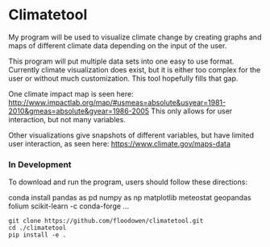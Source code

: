 # Climatetool
My program will be used to visualize climate change by creating graphs and maps of different climate data depending on the input of the user.

This program will put multiple data sets into one easy to use format. Currently climate visualization does exist, but it is either too complex for the user or without much customization. This tool hopefully fills that gap.

One climate impact map is seen here:
http://www.impactlab.org/map/#usmeas=absolute&usyear=1981-2010&gmeas=absolute&gyear=1986-2005
This only allows for user interaction, but not many variables.

Other visualizations give snapshots of different variables, but have limited user interaction, as seen here:
https://www.climate.gov/maps-data

### In Development

To download and run the program, users should follow these directions:

conda install pandas as pd numpy as np matplotlib meteostat geopandas folium scikit-learn -c conda-forge ...

```
git clone https://github.com/floodowen/climatetool.git
cd ./climatetool
pip install -e .
```
